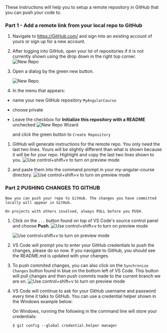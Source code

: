 These instructions will help you to setup a remote repository in GitHub that you can push your code to.

### **Part 1 - Add a remote link from your local repo to GitHub**

1. Navigate to https://GitHub.com/ and sign into an existing account of yours or sign up for a new account.

2. After logging into GitHub, open your lst of repositories if it is not currently shown using the drop down in the right top corner.
   ![New Repo](screenshots/repos-menu.png)
   
3. Open a dialog by the green new button. 

    ![New Repo](screenshots/repositories-new.png)


4. In the menu that appears: 
* name your new GitHub repository `MyAngularCourse`
* choose private 
*  Leave the checkbox for **Initialize this repository with a README** unchecked
    ![New Repo Wizard](screenshots/new-repo-wizard.png)

    and click the green button to `Create Repository`

1. GitHub will generate instructions for the remote repo. You only need the last two lines. Yours will be slightly different than what is shown because it will be for your repo. Highlight and copy the last two lines shown to you. 
![Use control+shift+v to turn on preview mode](screenshots/git-add-origin.png)


1.  and paste them into the command prompt in your my-angular-course directory.
![Use control+shift+v to turn on preview mode](screenshots/git-add-remote.png)

### **Part 2 PUSHING CHANGES TO GITHUB**

    Now you can push your repo to GitHub. The changes you have committed locally will appear in GitHub.
   
    On projects with others involved, always PULL before you PUSH. 
    
1. Click on the `...` button found on top of VS Code's source control panel and choose **Push**.
   ![Use control+shift+v to turn on preview mode](screenshots/source-control-dots.png)

   ![Use control+shift+v to turn on preview mode](screenshots/source-control-push.png)


2.  VS Code will prompt you to enter your GitHub credentials to push the changes, please do so now. If you navigate to GitHub, you should see the README.md is updated with your changes.

3. To push commited changes, you can also click on the `Synchronize Changes` button found in blue on the bottom left of VS Code. This button will pull changes and then push commits made to the current branch we are on.    ![Use control+shift+v to turn on preview mode](screenshots/source-control-sync-button.png)

4.  VS Code will continue to ask for your GitHub username and password every time it talks to GitHub. You can use a credential helper shown in the Windows example below:

    On Windows, running the following in the command line will store your credentials:

    ```
    $ git config --global credential.helper manager
    ```
